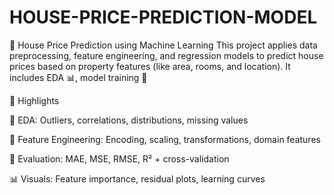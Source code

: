 # HOUSE-PRICE-PREDICTION-MODEL
🏡 House Price Prediction using Machine Learning This project applies data preprocessing, feature engineering, and regression models to predict house prices based on property features (like area, rooms, and location). It includes EDA 📊, model training 🤖

🚀 Highlights

🔎 EDA: Outliers, correlations, distributions, missing values

🧱 Feature Engineering: Encoding, scaling, transformations, domain features

🎯 Evaluation: MAE, MSE, RMSE, R² + cross-validation

📊 Visuals: Feature importance, residual plots, learning curves
